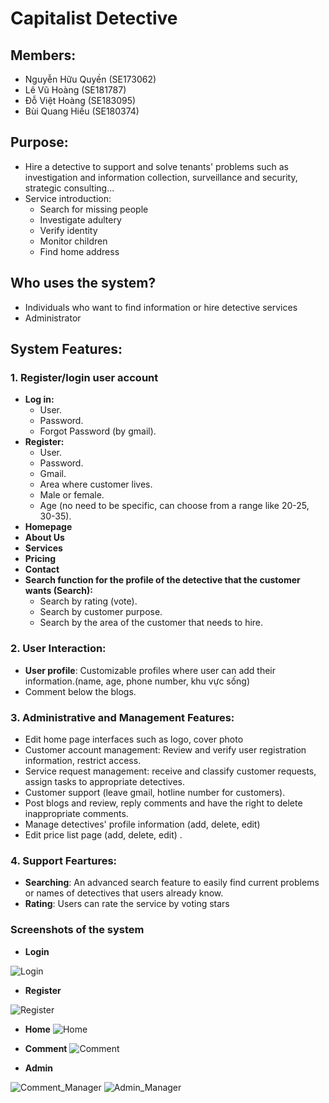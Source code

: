 # Capitalist Detective

## Members:
- Nguyễn Hữu Quyền (SE173062)
- Lê Vũ Hoàng (SE181787)
- Đỗ Việt Hoàng (SE183095)
- Bùi Quang Hiếu (SE180374)

## Purpose: 
- Hire a detective to support and solve tenants' problems such as investigation and information collection, surveillance and security, strategic consulting...
- Service introduction:
  + Search for missing people
  + Investigate adultery
  + Verify identity
  + Monitor children
  + Find home address




## Who uses the system? 
- Individuals who want to find information or hire detective services
- Administrator

## System Features: 
### 1. Register/login user account
  - **Log in:**
    + User.
    + Password.
    + Forgot Password (by gmail).
  - **Register:**
    + User.
    + Password.
    + Gmail.
    + Area where customer lives.
    + Male or female. 
    + Age (no need to be specific, can choose from a range like 20-25, 30-35).
  - **Homepage**
  - **About Us**
  - **Services**
  - **Pricing**
  - **Contact** 
  - **Search function for the profile of the detective that the customer wants (Search):**
    + Search by rating (vote).
    + Search by customer purpose.
    + Search by the area of ​​the customer that needs to hire.


### 2. User Interaction:
  - **User profile**: Customizable profiles where user can add their information.(name, age, phone number, khu vực sống)
  - Comment below the blogs.


### 3. Administrative and Management Features:
  - Edit home page interfaces such as logo, cover photo
  - Customer account management: Review and verify user registration information, restrict access.
  - Service request management: receive and classify customer requests, assign tasks to appropriate detectives.
  - Customer support (leave gmail, hotline number for customers).
  - Post blogs and review, reply comments and have the right to delete inappropriate comments.
  - Manage detectives' profile information (add, delete, edit) 
  - Edit price list page (add, delete, edit) .

### 4. Support Feartures:
  - **Searching**: An advanced search feature to easily find current problems or names of detectives that users already know.
  - **Rating**:  Users can rate the service by voting stars

### Screenshots of the system
- **Login**

![Login](https://github.com/user-attachments/assets/65f40c88-291f-43eb-9908-6a62df14275f)
- **Register**

![Register](https://github.com/user-attachments/assets/2acdd241-0b4c-4df4-9fd6-bfb1df405de6)

- **Home**
![Home](https://github.com/user-attachments/assets/758ff22a-9d26-4e14-ad8c-1e97aa5474b7)

- **Comment**
![Comment](https://github.com/user-attachments/assets/0acf6488-ca03-448d-90a8-c274e498d12e)

- **Admin**

![Comment_Manager](https://github.com/user-attachments/assets/021af4d8-5bd2-4fe4-a7db-3feaa896752d)
![Admin_Manager](https://github.com/user-attachments/assets/08fdac2d-efe9-46fd-b4b6-a5dd8dff2300)





  





 
